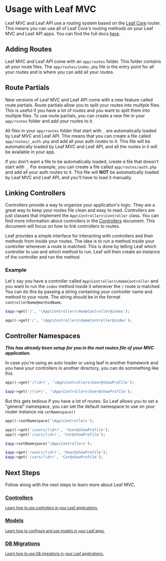 # Usage with Leaf MVC

Leaf MVC and Leaf API use a routing system based on the [Leaf Core](/docs/routing/) router. This means you can use all of Leaf Core's routing methods on your Leaf MVC and Leaf API apps. You can find the full docs [here](/docs/routing/).

## Adding Routes

Leaf MVC and Leaf API come with an `app/routes` folder. This folder contains all your route files. The `app/routes/index.php` file is the entry point for all your routes and is where you can add all your routes.

## Route Partials

New versions of Leaf MVC and Leaf API come with a new feature called route partials. Route partials allow you to split your routes into multiple files. This is useful if you have a lot of routes and you want to split them into multiple files. To use route partials, you can create a new file in your `app/routes` folder and add your routes to it.

All files in your `app/routes` folder that start with `_` are automatically loaded by Leaf MVC and Leaf API. This means that you can create a file called `app/routes/_auth.php` and add all your auth routes to it. This file will be automatically loaded by Leaf MVC and Leaf API, and all the routes in it will be available in your app.

If you don't want a file to be automatically loaded, create a file that doesn't start with `_`. For example, you can create a file called `app/routes/auth.php` and add all your auth routes to it. This file will **NOT** be automatically loaded by Leaf MVC and Leaf API, and you'll have to load it manually.

## Linking Controllers

Controllers provide a way to organize your application's logic. They are a great way to keep your routes file clean and easy to read. Controllers are just classes that implement the `App\Controllers\Controller` class. You can find more information about controllers in the [Controllers](/docs/mvc/controllers) document. This document will focus on how to link controllers to routes.

Leaf provides a simple interface for interacting with controllers and their methods from inside your routes. The idea is to run a method inside your controller whenever a route is matched. This is done by telling Leaf which controller to use and which method to run. Leaf will then create an instance of the controller and run the method.

### Example

Let's say you have a controller called `App\Controllers\HomeController` and you want to run the `index` method inside it whenever the `/` route is matched. You can do this by passing a string containing your controller name and method to your route. The string should be in the format `controllerName@methodName`.

<div class="class-mode">

```php
$app->get('/', '\App\Controllers\HomeController@index');
```

</div>
<div class="functional-mode">

```php
app()->get('/', '\App\Controllers\HomeController@index');
```

</div>

## Controller Namespaces

***This has already been setup for you in the root routes file of your MVC application.***

In case you're using an auto loader or using leaf in another framework and  you have your controllers in another directory, you can do sommething like this

<div class="functional-mode">

```php
app()->get('/(\d+)', '\App\Controllers\User@showProfile');
```

</div>
<div class="class-mode">

```php
$app->get('/(\d+)', '\App\Controllers\User@showProfile');
```

</div>

But this gets tedious if you have a lot of routes. So Leaf allows you to set a "general" namespace, you can set the default namespace to use on your router instance via `setNamespace()`

<div class="functional-mode">

```php
app()->setNamespace('\App\Controllers');

app()->get('/users/(\d+)', 'User@showProfile');
app()->get('/cars/(\d+)', 'Car@showProfile');
```

</div>
<div class="class-mode">

```php
$app->setNamespace('\App\Controllers');

$app->get('/users/(\d+)', 'User@showProfile');
$app->get('/cars/(\d+)', 'Car@showProfile');
```

</div>

## Next Steps

Follow along with the next steps to learn more about Leaf MVC.

<div class="vt-box-container next-steps">
  <a class="vt-box" href="/docs/mvc/controllers">
    <h3 class="next-steps-link">Controllers</h3>
    <small class="next-steps-caption">Learn how to use controllers in your Leaf applications.</small>
  </a>
  <a class="vt-box" href="/docs/mvc/models">
    <h3 class="next-steps-link">Models</h3>
    <small class="next-steps-caption">Learn how to configure and use models in your Leaf apps.</small>
  </a>
  <a class="vt-box" href="/docs/mvc/migrations">
    <h3 class="next-steps-link">DB Migrations</h3>
    <small class="next-steps-caption">Learn how to use DB migrations in your Leaf applications.</small>
  </a>
</div>
